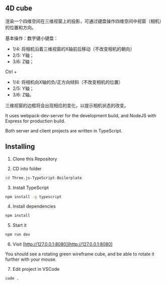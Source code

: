 ## 4D cube

渲染一个四维空间在三维视窗上的投影，可通过键盘操作四维空间中视窗（相机）的位置和方向。

基本操作：数字键小键盘：
 - 1/4: 将相机沿着三维视窗的X轴前后移动（不改变相机的朝向）
 - 2/5: Y轴；
 - 3/6: Z轴；

Ctrl +
 - 1/4: 将相机向X轴的负/正方向倾斜（不改变相机的位置）
 - 2/5: Y轴；
 - 3/6: Z轴。

三维视窗的边框将会出现相应的变化，以提示相机状态的改变。

It uses webpack-dev-server for the development build, and NodeJS with Express for production build.

Both server and client projects are written in TypeScript.


## Installing

1. Clone this Repository

2. CD into folder

```bash
cd Three.js-TypeScript-Boilerplate
```

3. Install TypeScript

```bash
npm install -g typescript
```

4. Install dependencies

```bash
npm install
```

5. Start it

```bash
npm run dev
```

6. Visit [http://127.0.0.1:8080](http://127.0.0.1:8080)

You should see a rotating green wireframe cube, and be able to rotate it further with your mouse.

7. Edit project in VSCode

```bash
code .
```
